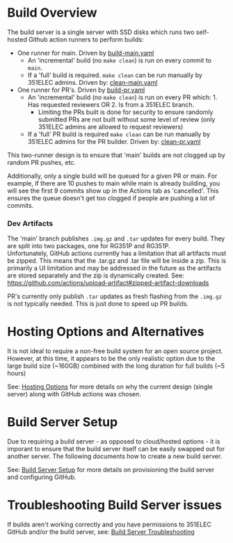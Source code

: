 # Build Overview
The build server is a single server with SSD disks which runs two self-hosted Github action runners to perform builds: 
- One runner for main. Driven by [build-main.yaml](docs/build-main.yaml)
  - An 'incremental' build (no `make clean`) is run on every commit to `main`.
  - If a 'full' build is required.  `make clean` can be run manually by 351ELEC admins.  Driven by: [clean-main.yaml](docs/clean-main.yaml)
- One runner for PR's. Driven by [build-pr.yaml](docs/build-pr.yaml)
  - An 'incremental' build (no `make clean`) is run on every PR which: 1. Has requested reviewers OR 2. Is from a 351ELEC branch.  
    - Limiting the PRs built is done for security to ensure randomly submitted PRs are not built without some level of review (only 351ELEC admins are allowed to request reviewers)
  - If a 'full' PR build is required `make clean` can be run manually by 351ELEC admins for the PR builder.  Driven by: [clean-pr.yaml](docs/clean-pr.yaml)

This two-runner design is to ensure that 'main' builds are not clogged up by random PR pushes, etc.

Additionally, only a single build will be queued for a given PR or main.  For example, if there are 10 pushes to main
while main is already building, you will see the first 9 commits show up in the Actions tab as 'cancelled'.  This ensures
the queue doesn't get too clogged if people are pushing a lot of commits.

### Dev Artifacts
The 'main' branch publishes `.img.gz` and `.tar` updates for every build.  They are split into two packages, one for RG351P and RG351P.  
Unfortunately, GitHub actions currently has a limitation that all artifacts must be zipped.  This means that the .tar.gz and .tar file will be inside a zip. 
This is primarily a UI limitation and may be addressed in the future as the artifacts are stored separately and the zip is dynamically created. 
See: https://github.com/actions/upload-artifact#zipped-artifact-downloads

PR's currently only publish `.tar` updates as fresh flashing from the `.img.gz` is not typically needed.  This is just
done to speed up PR builds.

# Hosting Options and Alternatives
It is not ideal to require a non-free build system for an open source project.  However, at this time, it appears to 
be the only realistic option due to the large build size (~160GB) combined with the long duration for full builds (~5 hours)

See: [Hosting Options](docs/hosting-options.md) for more details on why the current design (single server) along with
GitHub actions was chosen.

# Build Server Setup
Due to requiring a build server - as opposed to cloud/hosted options - it is imporant to ensure that 
the build server itself can be easily swapped out for another server.  The following documents how to create a new build server.

See: [Build Server Setup](docs/build-server-setup.md) for more details on provisioning the build server and configuring GitHub.

# Troubleshooting Build Server issues
If builds aren't working correctly and you have permissions to 351ELEC GitHub and/or the build server, see: [Build Server Troubleshooting](docs/build-server-troubleshooting.md)